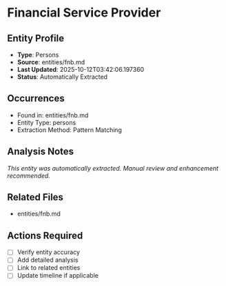 # Financial Service Provider

## Entity Profile
- **Type**: Persons
- **Source**: entities/fnb.md
- **Last Updated**: 2025-10-12T03:42:06.197360
- **Status**: Automatically Extracted

## Occurrences
- Found in: entities/fnb.md
- Entity Type: persons
- Extraction Method: Pattern Matching

## Analysis Notes
*This entity was automatically extracted. Manual review and enhancement recommended.*

## Related Files
- entities/fnb.md

## Actions Required
- [ ] Verify entity accuracy
- [ ] Add detailed analysis
- [ ] Link to related entities
- [ ] Update timeline if applicable
